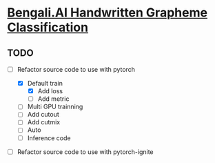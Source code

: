 # [Bengali.AI Handwritten Grapheme Classification](https://www.kaggle.com/c/bengaliai-cv19)


## TODO
- [ ] Refactor source code to use with pytorch
    - [x] Default train
        - [x] Add loss
        - [ ] Add metric
    - [ ] Multi GPU trainning
    - [ ] Add cutout
    - [ ] Add cutmix
    - [ ] Auto 
    - [ ] Inference code
        
- [ ] Refactor source code to use with pytorch-ignite

